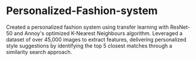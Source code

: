 # Personalized-Fashion-system
Created a personalized fashion system using transfer learning with ResNet-50 and Annoy's optimized K-Nearest Neighbours algorithm. Leveraged a dataset of over 45,000 images to extract features, delivering personalized style suggestions by identifying the top 5 closest matches through a similarity search approach.
